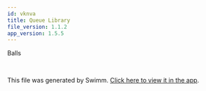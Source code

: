 ```yaml
---
id: vknva
title: Queue Library
file_version: 1.1.2
app_version: 1.5.5
---
```


Balls

<br/>

This file was generated by Swimm. [Click here to view it in the app](/repos/Z2l0aHViJTNBJTNBQy1EYXRhLVN0cnVjdHVyZXMlM0ElM0FLeWxlRkM=/docs/vknva).
